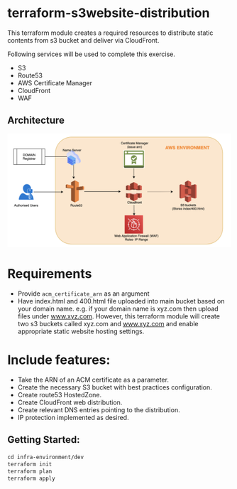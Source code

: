 # terraform-s3website-distribution

This terraform module creates a required resources to distribute static contents from s3 bucket and deliver via CloudFront.

Following services will be used to complete this exercise.
- S3
- Route53
- AWS Certificate Manager
- CloudFront
- WAF

## Architecture

![architecture](architecture.png)

# Requirements
* Provide `acm_certificate_arn` as an argument
* Have index.html and 400.html file uploaded into main bucket based on your domain name. e.g. if your domain name is xyz.com then upload
files under www.xyz.com. However, this terraform module will create two s3 buckets called xyz.com and www.xyz.com and enable appropriate static website hosting settings.

# Include features:
* Take the ARN of an ACM certificate as a parameter.
* Create the necessary S3 bucket with best practices configuration.
* Create route53 HostedZone.
* Create CloudFront web distribution.
* Create relevant DNS entries pointing to the distribution.
* IP protection implemented as desired.

## Getting Started:
    cd infra-environment/dev
	terraform init
	terraform plan
	terraform apply
